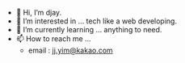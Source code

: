 - 👋 Hi, I’m djay.
- 👀 I’m interested in ... tech like a web developing.
- 🌱 I’m currently learning ... anything to need.
- 📫 How to reach me ...
  - email : jj.yim@kakao.com

<!---
djay-yim/djay-yim is a ✨ special ✨ repository because its `README.md` (this file) appears on your GitHub profile.
You can click the Preview link to take a look at your changes.
--->
